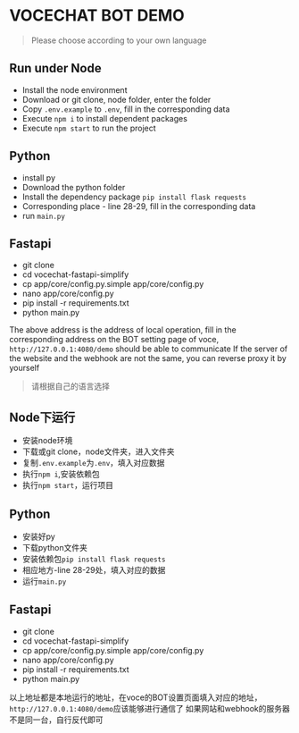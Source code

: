 # VOCECHAT BOT DEMO

> Please choose according to your own language

## Run under Node
- Install the node environment
- Download or git clone, node folder, enter the folder
- Copy `.env.example` to `.env`, fill in the corresponding data
- Execute `npm i` to install dependent packages
- Execute `npm start` to run the project

## Python
- install py
- Download the python folder
- Install the dependency package `pip install flask requests`
- Corresponding place - line 28-29, fill in the corresponding data
- run `main.py`

## Fastapi
- git clone
- cd vocechat-fastapi-simplify
- cp app/core/config.py.simple app/core/config.py
- nano app/core/config.py
- pip install -r requirements.txt
- python main.py

The above address is the address of local operation, fill in the corresponding address on the BOT setting page of voce, `http://127.0.0.1:4080/demo` should be able to communicate
If the server of the website and the webhook are not the same, you can reverse proxy it by yourself



> 请根据自己的语言选择

## Node下运行
- 安装node环境
- 下载或git clone，node文件夹，进入文件夹
- 复制`.env.example`为`.env`，填入对应数据
- 执行`npm i`,安装依赖包
- 执行`npm start`，运行项目

## Python
- 安装好py
- 下载python文件夹
- 安装依赖包`pip install flask requests`
- 相应地方-line 28-29处，填入对应的数据
- 运行`main.py`

## Fastapi
- git clone
- cd vocechat-fastapi-simplify
- cp app/core/config.py.simple app/core/config.py
- nano app/core/config.py
- pip install -r requirements.txt
- python main.py

以上地址都是本地运行的地址，在voce的BOT设置页面填入对应的地址，`http://127.0.0.1:4080/demo`应该能够进行通信了
如果网站和webhook的服务器不是同一台，自行反代即可
